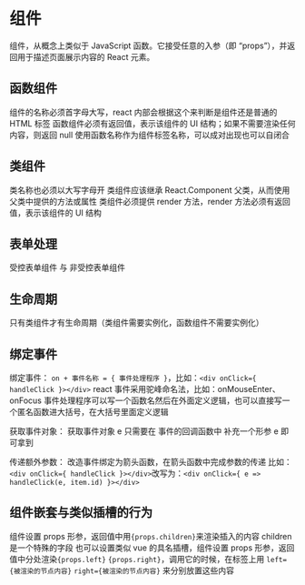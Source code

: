 # 组件

组件，从概念上类似于 JavaScript 函数。它接受任意的入参（即 “props”），并返回用于描述页面展示内容的 React 元素。

## 函数组件

组件的名称必须首字母大写，react 内部会根据这个来判断是组件还是普通的 HTML 标签
函数组件必须有返回值，表示该组件的 UI 结构；如果不需要渲染任何内容，则返回 null
使用函数名称作为组件标签名称，可以成对出现也可以自闭合

## 类组件

类名称也必须以大写字母开
类组件应该继承 React.Component 父类，从而使用父类中提供的方法或属性
类组件必须提供 render 方法，render 方法必须有返回值，表示该组件的 UI 结构

## 表单处理

受控表单组件 与 非受控表单组件

## 生命周期

只有类组件才有生命周期（类组件需要实例化，函数组件不需要实例化）

## 绑定事件

绑定事件：
`on + 事件名称 = { 事件处理程序 }`，比如：`<div onClick={ handleClick }></div>`
react 事件采用驼峰命名法，比如：onMouseEnter、onFocus
事件处理程序可以写一个函数名然后在外面定义逻辑，也可以直接写一个匿名函数进大括号，在大括号里面定义逻辑

获取事件对象：
获取事件对象 e 只需要在 事件的回调函数中 补充一个形参 e 即可拿到

传递额外参数：
改造事件绑定为箭头函数，在箭头函数中完成参数的传递
比如：`<div onClick={ handleClick }></div>`改写为：`<div onClick={ e => handleClick(e, item.id) }></div>`

## 组件嵌套与类似插槽的行为

组件设置 props 形参，返回值中用`{props.children}`来渲染插入的内容
children 是一个特殊的字段
也可以设置类似 vue 的具名插槽，组件设置 props 形参，返回值中分处渲染`{props.left}` `{props.right}`，调用它的时候，在标签上用 `left={被渲染的节点内容}` `right={被渲染的节点内容}` 来分别放置这些内容
